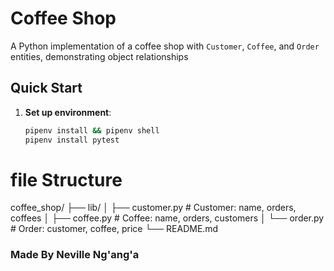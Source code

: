 #  Coffee Shop 

A Python implementation of a coffee shop with `Customer`, `Coffee`, and `Order` entities, demonstrating object relationships 

## Quick Start

1. **Set up environment**:
   ```bash
   pipenv install && pipenv shell
   pipenv install pytest 

# file Structure
coffee_shop/
├── lib/
│   ├── customer.py     # Customer: name, orders, coffees
│   ├── coffee.py       # Coffee: name, orders, customers
│   └── order.py        # Order: customer, coffee, price
└── README.md


### Made By Neville Ng'ang'a